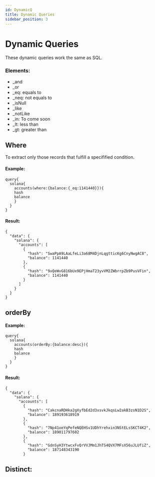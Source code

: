 ```yaml
---
id: DynamicQ
title: Dynamic Queries
sidebar_position: 3
---
```


# Dynamic Queries

These dynamic queries work the same as SQL. 

### Elements:
* _and 
* _or 
* _eq: equals to 
* _neq: not equals to
* _isNull
* _like
* _notLike
* _in: To come soon
* _lt: less than
* _gt: greater than 

## Where
To extract only those records that fulfill a specifified condition.


#### Example:
```
query{
  solana{
    accounts(where:{balance:{_eq:1141440}}){
    hash
    balance
    }
  }
}

```

#### Result: 
```
{
  "data": {
    "solana": {
      "accounts": [
        {
          "hash": "SwaPpA9LAaLfeLi3a68M4DjnLqgtticKg6CnyNwgAC8",
          "balance": 1141440
        },
        {
          "hash": "9xQeWvG816bUx9EPjHmaT23yvVM2ZWbrrpZb9PusVFin",
          "balance": 1141440
        }
      ]
    }
  }
}
```


## orderBy 

#### Example:
```
query{
  solana{
    accounts(orderBy:{balance:desc}){
    hash
    balance
    }
  }
}
```

#### Result: 
```
{
  "data": {
    "solana": {
      "accounts": [
        {
          "hash": "CakcnaRDHka2gXyfbEd2d3xsvkJkqsLw2akB3zsN1D2S",
          "balance": 189193618919
        },
        {
          "hash": "7Np41oeYqPefeNQEHSv1UDhYrehxin3NStELsSKCT4K2",
          "balance": 189011797602
        },
        {
          "hash": "GdnSyH3YtwcxFvQrVVJMm1JhTS4QVX7MFsX56uJLUfiZ",
          "balance": 187148343190
        }
```
## Distinct: 


